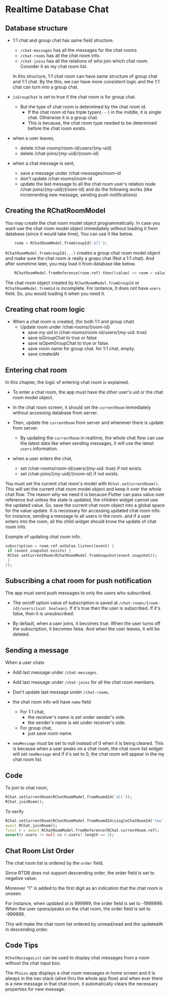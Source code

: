 # Realtime Database Chat

## Database structure

- 1:1 chat and group chat has same field structure.

  - `/chat-messages` has all the messages for the chat rooms
  - `/chat-rooms` has all the chat room info.
  - `/chat-joins` has all the relations of who join which chat room. Consider it as my chat room list.

  In this structure, 1:1 chat room can have same structure of group chat and 1:1 chat. By the this, we can have more consistent logic and the 1:1 chat can turn into a group chat.

- `isGroupChat` is set to true if the chat room is for group chat.

  - But the type of chat room is determined by the chat room id.
    - If the chat room id has triple typen(`---`) in the middle, it is single chat. Otherwise it is a group chat.
    - This is because, the chat room type needed to be determined before the chat room exists.

- when a user leaves,

  - delete /chat-rooms/room-id/users/{my-uid}
  - delete /chat-joins/{my-uid}/{room-id}

- when a chat message is sent,
  - save a message under /chat-messages/room-id
  - don't update /chat-rooms/room-id
  - update the last message to all the chat room user's relation node /chat-joins/{my-uid}/{room-id} and do the following works (like incrementing new message, sending push notifications)

## Creating the RChatRoomModel

You may create the chat room model object programmatically. In case you want use the chat room model object immediately without loading it from database (since it would take time), You can use it like below.

```dart
    room = RChatRoomModel.fromGroupId('all');
```

`RChatRoomModel.fromGroupId(...)` creates a group chat room model object and make sure the chat room is really a gropu chat (Not a 1:1 chat). And after sometime later, you may load it from database like below.

```dart
    RChatRoomModel.fromReference(room.ref).then((value) => room = value);
```

The chat room object created by `RChatRoomModel.fromGroupId` or `RChatRoomModel.fromUid` is incomplete. For isntance, it does not have `users` field. So, you would loading it when you need it.

## Creating chat room logic

- When a chat room is created, (for both 1:1 and group chat)
  - Update room under /chat-rooms/{room-id}
    - save my uid in /chat-rooms/room-id/users/{my-uid: true}
    - save isGroupChat to true or false
    - save isOpenGroupChat to true or false.
    - save room name for group chat. for 1:1 chat, empty.
    - save createdAt

## Entering chat room

In this chapter, the logic of entering chat room is explained.

- To enter a chat room, the app must have the other user's uid or the chat room model object.

- In the chat room screen, it should set the `currentRoom` immediately without accessing database from server.

- Then, update the `currentRoom` from server and whenever there is update from server.

  - By updating the `currentRoom` in realtime, the whole chat flow can use the latest data like when sending messages, it will use the latest `users` information.

- when a user enters the chat,
  - set /chat-rooms/room-id/users/{my-uid: true} if not exists.
  - set /chat-joins/{my-uid}/{room-id} if not exists.

You must set the current chat room's model with `RChat.setCurrentRoom()`. This will set the current chat room model object and keep it over the whole chat flow. The reason why we need it is because Flutter can pass value over reference but unless the state is updated, the children widget cannot use the updated value. So, save the current chat room object into a global space for the value update. It is necessary for accessing updated chat room info. for instance, sending a message to all users in the room. and if a user enters into the room, all the child widget should know the update of chat room info.

Example of updating chat room info.

```dart
subscription = room.ref.onValue.listen((event) {
 if (event.snapshot.exists) {
 RChat.setCurrentRoom(RChatRoomModel.fromSnapshot(event.snapshot));
 }
});
```

## Subscribing a chat room for push notification

The app must send push messages to only the users who subscribed.

- The on/off option value of subscription is saved at `/chat-rooms/{room-id}/users/{uid: boolean}`. If it's true then the user is subscribed. If it's false, then it is unsubscribed.

- By default, when a user joins, it becomes true. When the user turns off the subscription, it becomes false. And when the user leaves, it will be deleted.

## Sending a message

When a user chats

- Add last message under `/chat-messages`.
- Add last message under `/chat-joins` for all the chat room members.
- Don't update last message under `/chat-rooms`.
- the chat room info will have `name` field

  - For 1:1 chat,
    - the receiver's name is set under sender's side.
    - the sender's name is set under receiver's side.
  - For group chat,
    - just save room name.

- `newMessage` must be set to null instead of 0 when it is being cleared. This is because when a user peaks on a chat room, the chat room list widget will set `newMessage` and if it's set to 0, the chat room will appear in the my chat room list.

## Code

To join to chat room,

```dart
RChat.setCurrentRoom(RChatRoomModel.fromRoomdId('all'));
RChat.joinRoom();
```

To verify

```dart
RChat.setCurrentRoom(RChatRoomModel.fromRoomdId(singleChatRoomId('two')));
await RChat.joinRoom();
final r = await RChatRoomModel.fromReference(RChat.currentRoom.ref);
assert(r.users != null && r.users!.length == 2);
```

## Chat Room List Order

The chat room list is ordered by the `order` field.

Since RTDB does not support descending order, the order field is set to negative value.

Moreover "1" is added to the first digit as an indication that the chat room is unseen.

For instance, when updated at is 999999, the order field is set to -1999999. When the user opens/peaks on the chat room, the order field is set to -999999.

This will make the chat room list ordered by unread/read and the updatedAt in descending order.

## Code Tips

`RChatMessageList` can be used to display chat messages from a room without the chat input box.

The `PhiLov` app displays a chat room messages in home screen and it is always in the nav stack (alive thru the whole app flow) and when ever there is a new message in that chat room, it automatically clears the necessary properties for new message.
